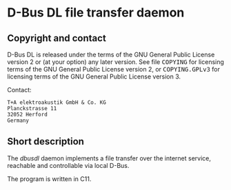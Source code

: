 # D-Bus DL file transfer daemon

## Copyright and contact

D-Bus DL is released under the terms of the GNU General Public License
version 2 or (at your option) any later version. See file <tt>COPYING</tt>
for licensing terms of the GNU General Public License version 2, or
<tt>COPYING.GPLv3</tt> for licensing terms of the GNU General Public License
version 3.

Contact:

    T+A elektroakustik GmbH & Co. KG
    Planckstrasse 11
    32052 Herford
    Germany

## Short description

The _dbusdl_ daemon implements a file transfer over the internet service,
reachable and controllable via local D-Bus.

The program is written in C11.
